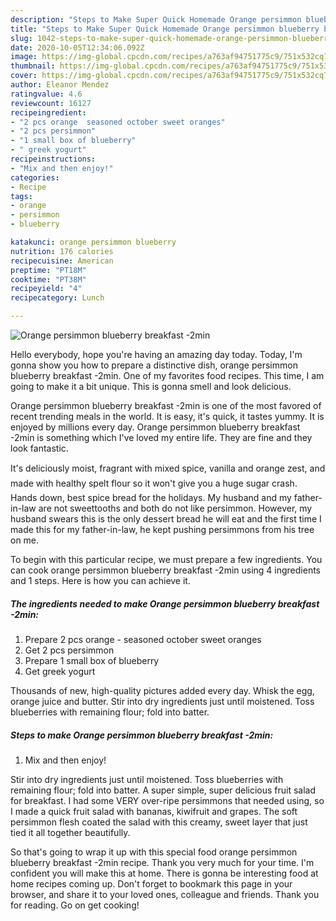 ```yaml
---
description: "Steps to Make Super Quick Homemade Orange persimmon blueberry breakfast -2min"
title: "Steps to Make Super Quick Homemade Orange persimmon blueberry breakfast -2min"
slug: 1042-steps-to-make-super-quick-homemade-orange-persimmon-blueberry-breakfast-2min
date: 2020-10-05T12:34:06.092Z
image: https://img-global.cpcdn.com/recipes/a763af94751775c9/751x532cq70/orange-persimmon-blueberry-breakfast-2min-recipe-main-photo.jpg
thumbnail: https://img-global.cpcdn.com/recipes/a763af94751775c9/751x532cq70/orange-persimmon-blueberry-breakfast-2min-recipe-main-photo.jpg
cover: https://img-global.cpcdn.com/recipes/a763af94751775c9/751x532cq70/orange-persimmon-blueberry-breakfast-2min-recipe-main-photo.jpg
author: Eleanor Mendez
ratingvalue: 4.6
reviewcount: 16127
recipeingredient:
- "2 pcs orange  seasoned october sweet oranges"
- "2 pcs persimmon"
- "1 small box of blueberry"
- " greek yogurt"
recipeinstructions:
- "Mix and then enjoy!"
categories:
- Recipe
tags:
- orange
- persimmon
- blueberry

katakunci: orange persimmon blueberry 
nutrition: 176 calories
recipecuisine: American
preptime: "PT18M"
cooktime: "PT38M"
recipeyield: "4"
recipecategory: Lunch

---
```



![Orange persimmon blueberry breakfast -2min](https://img-global.cpcdn.com/recipes/a763af94751775c9/751x532cq70/orange-persimmon-blueberry-breakfast-2min-recipe-main-photo.jpg)

Hello everybody, hope you're having an amazing day today. Today, I'm gonna show you how to prepare a distinctive dish, orange persimmon blueberry breakfast -2min. One of my favorites food recipes. This time, I am going to make it a bit unique. This is gonna smell and look delicious.

Orange persimmon blueberry breakfast -2min is one of the most favored of recent trending meals in the world. It is easy, it's quick, it tastes yummy. It is enjoyed by millions every day. Orange persimmon blueberry breakfast -2min is something which I've loved my entire life. They are fine and they look fantastic.

It&#39;s deliciously moist, fragrant with mixed spice, vanilla and orange zest, and made with healthy spelt flour so it won&#39;t give you a huge sugar crash. Hands down, best spice bread for the holidays. My husband and my father-in-law are not sweettooths and both do not like persimmon. However, my husband swears this is the only dessert bread he will eat and the first time I made this for my father-in-law, he kept pushing persimmons from his tree on me.


To begin with this particular recipe, we must prepare a few ingredients. You can cook orange persimmon blueberry breakfast -2min using 4 ingredients and 1 steps. Here is how you can achieve it.

<!--inarticleads1-->

##### The ingredients needed to make Orange persimmon blueberry breakfast -2min:

1. Prepare 2 pcs orange - seasoned october sweet oranges
1. Get 2 pcs persimmon
1. Prepare 1 small box of blueberry
1. Get  greek yogurt


Thousands of new, high-quality pictures added every day. Whisk the egg, orange juice and butter. Stir into dry ingredients just until moistened. Toss blueberries with remaining flour; fold into batter. 

<!--inarticleads2-->

##### Steps to make Orange persimmon blueberry breakfast -2min:

1. Mix and then enjoy!


Stir into dry ingredients just until moistened. Toss blueberries with remaining flour; fold into batter. A super simple, super delicious fruit salad for breakfast. I had some VERY over-ripe persimmons that needed using, so I made a quick fruit salad with bananas, kiwifruit and grapes. The soft persimmon flesh coated the salad with this creamy, sweet layer that just tied it all together beautifully. 

So that's going to wrap it up with this special food orange persimmon blueberry breakfast -2min recipe. Thank you very much for your time. I'm confident you will make this at home. There is gonna be interesting food at home recipes coming up. Don't forget to bookmark this page in your browser, and share it to your loved ones, colleague and friends. Thank you for reading. Go on get cooking!
